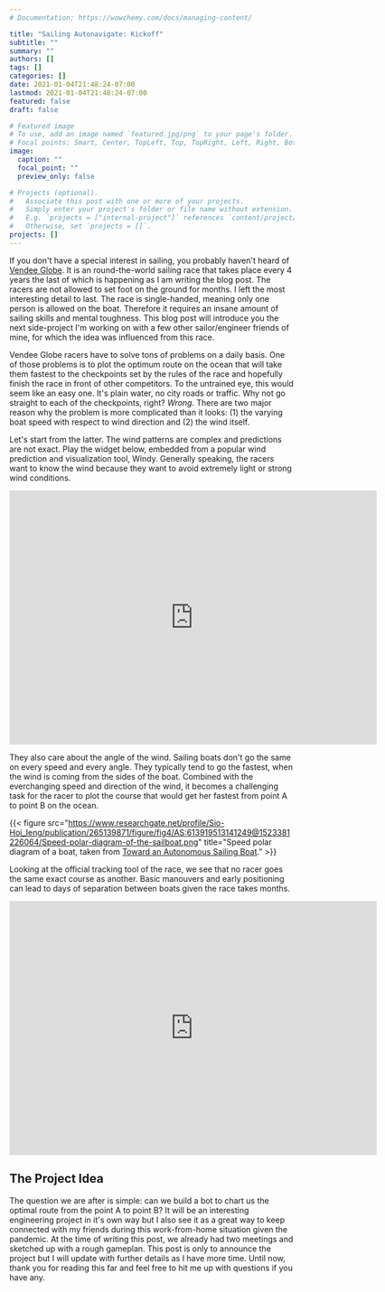 ```yaml
---
# Documentation: https://wowchemy.com/docs/managing-content/

title: "Sailing Autonavigate: Kickoff"
subtitle: ""
summary: ""
authors: []
tags: []
categories: []
date: 2021-01-04T21:48:24-07:00
lastmod: 2021-01-04T21:48:24-07:00
featured: false
draft: false

# Featured image
# To use, add an image named `featured.jpg/png` to your page's folder.
# Focal points: Smart, Center, TopLeft, Top, TopRight, Left, Right, BottomLeft, Bottom, BottomRight.
image:
  caption: ""
  focal_point: ""
  preview_only: false

# Projects (optional).
#   Associate this post with one or more of your projects.
#   Simply enter your project's folder or file name without extension.
#   E.g. `projects = ["internal-project"]` references `content/project/deep-learning/index.md`.
#   Otherwise, set `projects = []`.
projects: []
---
```


If you don't have a special interest in sailing, you probably haven't heard of [Vendee Globe](https://en.wikipedia.org/wiki/Vendée_Globe). It is an round-the-world sailing race that takes place every 4 years the last of which is happening as I am writing the blog post. The racers are not allowed to set foot on the ground for months. I left the most interesting detail to last. The race is single-handed, meaning only one person is allowed on the boat. Therefore it requires an insane amount of sailing skills and mental toughness. This blog post will introduce you the next side-project I'm working on with a few other sailor/engineer friends of mine, for which the idea was influenced from this race.

Vendee Globe racers have to solve tons of problems on a daily basis. One of those problems is to plot the optimum route on the ocean that will take them fastest to the checkpoints set by the rules of the race and hopefully finish the race in front of other competitors. To the untrained eye, this would seem like an easy one. It's plain water, no city roads or traffic. Why not go straight to each of the checkpoints, right? *Wrong*. There are two major reason why the problem is more complicated than it looks: (1) the varying boat speed with respect to wind direction and (2) the wind itself.

Let's start from the latter. The wind patterns are complex and predictions are not exact. Play the widget below, embedded from a popular wind prediction and visualization tool, Windy. Generally speaking, the racers want to know the wind because they want to avoid extremely light or strong wind conditions.

<iframe width="650" height="450" src="https://embed.windy.com/embed2.html?lat=30.145&lon=-31.641&detailLat=33.466&detailLon=-111.996&width=650&height=450&zoom=3&level=surface&overlay=wind&product=ecmwf&menu=&message=&marker=&calendar=now&pressure=&type=map&location=coordinates&detail=&metricWind=default&metricTemp=default&radarRange=-1" frameborder="0"></iframe>

They also care about the angle of the wind. Sailing boats don't go the same on every speed and every angle. They typically tend to go the fastest, when the wind is coming from the sides of the boat. Combined with the everchanging speed and direction of the wind, it becomes a challenging task for the racer to plot the course that would get her fastest from point A to point B on the ocean.

{{< figure src="https://www.researchgate.net/profile/Sio-Hoi_Ieng/publication/265139871/figure/fig4/AS:613919513141249@1523381226064/Speed-polar-diagram-of-the-sailboat.png" title="Speed polar diagram of a boat, taken from [Toward an Autonomous Sailing Boat](https://www.researchgate.net/figure/Speed-polar-diagram-of-the-sailboat_fig4_265139871)." >}}

Looking at the official tracking tool of the race, we see that no racer goes the same exact course as another. Basic manouvers and early positioning can lead to days of separation between boats given the race takes months.
<iframe width="650" height="450" src="https://tracking2020.vendeeglobe.org/en/" frameborder="0"></iframe>

## The Project Idea
The question we are after is simple: can we build a bot to chart us the optimal route from the point A to point B? It will be an interesting engineering project in it's own way but I also see it as a great way to keep connected with my friends during this work-from-home situation given the pandemic. At the time of writing this post, we already had two meetings and sketched up with a rough gameplan. This post is only to announce the project but I will update with further details as I have more time. Until now, thank you for reading this far and feel free to hit me up with questions if you have any.
